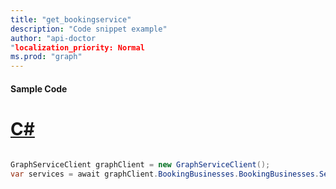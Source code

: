 ```yaml
---
title: "get_bookingservice"
description: "Code snippet example" 
author: "api-doctor
"localization_priority: Normal
ms.prod: "graph"
--- 
```

#### Sample Code
# [C#](#tab/Csharp)

```C#

GraphServiceClient graphClient = new GraphServiceClient();
var services = await graphClient.BookingBusinesses.BookingBusinesses.Services.Services.Request().GetAsync();

```